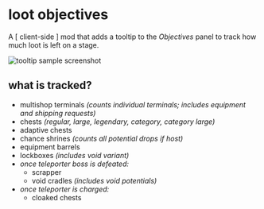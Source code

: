 # loot objectives

A \[ client-side \] mod that adds a tooltip to the *Objectives* panel to track how much loot is left on a stage.

![tooltip sample screenshot](./xtra/demo.png?raw=true)

## what is tracked?

- multishop terminals *(counts individual terminals; includes equipment and shipping requests)*
- chests *(regular, large, legendary, category, category large)*
- adaptive chests
- chance shrines *(counts all potential drops if host)*
- equipment barrels
- lockboxes *(includes void variant)*
- *once teleporter boss is defeated:*
    - scrapper
    - void cradles *(includes void potentials)*
- *once teleporter is charged:*
    - cloaked chests

<!--

## todo (maybe)
- config
    - what to display in tooltip
    - when to display in tooltip (granular?)
        - always
        - on tp boss defeat
        - on tp charged
- track more?
    - lunar pods?
    - blood shrines?
    - mountain shrines?
    - barrels/stalks?

## wontdo
- add proper objectives — too convenient
    - *feel free to make a dependent mod that adds this feature though*

-->
